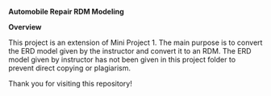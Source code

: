 **Automobile Repair RDM Modeling** 

**Overview** 

This project is an extension of Mini Project 1. The main purpose is to convert the ERD model given by the instructor and convert it to an RDM. The ERD model given by instructor has not been given in this project folder to prevent direct copying or plagiarism.

Thank you for visiting this repository!
